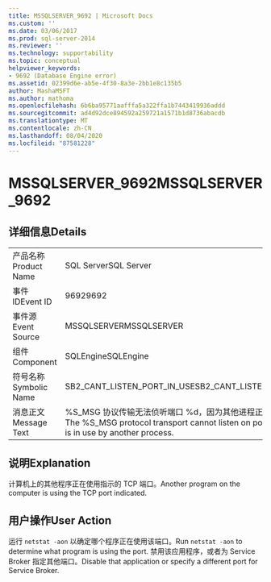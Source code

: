 ```yaml
---
title: MSSQLSERVER_9692 | Microsoft Docs
ms.custom: ''
ms.date: 03/06/2017
ms.prod: sql-server-2014
ms.reviewer: ''
ms.technology: supportability
ms.topic: conceptual
helpviewer_keywords:
- 9692 (Database Engine error)
ms.assetid: 02399d6e-ab5e-4f30-8a3e-2bb1e8c135b5
author: MashaMSFT
ms.author: mathoma
ms.openlocfilehash: 6b6ba95771aafffa5a322ffa1b7443419936addd
ms.sourcegitcommit: ad4d92dce894592a259721a1571b1d8736abacdb
ms.translationtype: MT
ms.contentlocale: zh-CN
ms.lasthandoff: 08/04/2020
ms.locfileid: "87581228"
---
```

# <a name="mssqlserver_9692"></a><span data-ttu-id="491b8-102">MSSQLSERVER_9692</span><span class="sxs-lookup"><span data-stu-id="491b8-102">MSSQLSERVER_9692</span></span>
    
## <a name="details"></a><span data-ttu-id="491b8-103">详细信息</span><span class="sxs-lookup"><span data-stu-id="491b8-103">Details</span></span>  
  
|||  
|-|-|  
|<span data-ttu-id="491b8-104">产品名称</span><span class="sxs-lookup"><span data-stu-id="491b8-104">Product Name</span></span>|<span data-ttu-id="491b8-105">SQL Server</span><span class="sxs-lookup"><span data-stu-id="491b8-105">SQL Server</span></span>|  
|<span data-ttu-id="491b8-106">事件 ID</span><span class="sxs-lookup"><span data-stu-id="491b8-106">Event ID</span></span>|<span data-ttu-id="491b8-107">9692</span><span class="sxs-lookup"><span data-stu-id="491b8-107">9692</span></span>|  
|<span data-ttu-id="491b8-108">事件源</span><span class="sxs-lookup"><span data-stu-id="491b8-108">Event Source</span></span>|<span data-ttu-id="491b8-109">MSSQLSERVER</span><span class="sxs-lookup"><span data-stu-id="491b8-109">MSSQLSERVER</span></span>|  
|<span data-ttu-id="491b8-110">组件</span><span class="sxs-lookup"><span data-stu-id="491b8-110">Component</span></span>|<span data-ttu-id="491b8-111">SQLEngine</span><span class="sxs-lookup"><span data-stu-id="491b8-111">SQLEngine</span></span>|  
|<span data-ttu-id="491b8-112">符号名称</span><span class="sxs-lookup"><span data-stu-id="491b8-112">Symbolic Name</span></span>|<span data-ttu-id="491b8-113">SB2_CANT_LISTEN_PORT_IN_USE</span><span class="sxs-lookup"><span data-stu-id="491b8-113">SB2_CANT_LISTEN_PORT_IN_USE</span></span>|  
|<span data-ttu-id="491b8-114">消息正文</span><span class="sxs-lookup"><span data-stu-id="491b8-114">Message Text</span></span>|<span data-ttu-id="491b8-115">%S_MSG 协议传输无法侦听端口 %d，因为其他进程正在使用此端口。</span><span class="sxs-lookup"><span data-stu-id="491b8-115">The %S_MSG protocol transport cannot listen on port %d because it is in use by another process.</span></span>|  
  
## <a name="explanation"></a><span data-ttu-id="491b8-116">说明</span><span class="sxs-lookup"><span data-stu-id="491b8-116">Explanation</span></span>  
 <span data-ttu-id="491b8-117">计算机上的其他程序正在使用指示的 TCP 端口。</span><span class="sxs-lookup"><span data-stu-id="491b8-117">Another program on the computer is using the TCP port indicated.</span></span>  
  
## <a name="user-action"></a><span data-ttu-id="491b8-118">用户操作</span><span class="sxs-lookup"><span data-stu-id="491b8-118">User Action</span></span>  
 <span data-ttu-id="491b8-119">运行 `netstat -aon` 以确定哪个程序正在使用该端口。</span><span class="sxs-lookup"><span data-stu-id="491b8-119">Run `netstat -aon` to determine what program is using the port.</span></span> <span data-ttu-id="491b8-120">禁用该应用程序，或者为 Service Broker 指定其他端口。</span><span class="sxs-lookup"><span data-stu-id="491b8-120">Disable that application or specify a different port for Service Broker.</span></span>  
  
  
